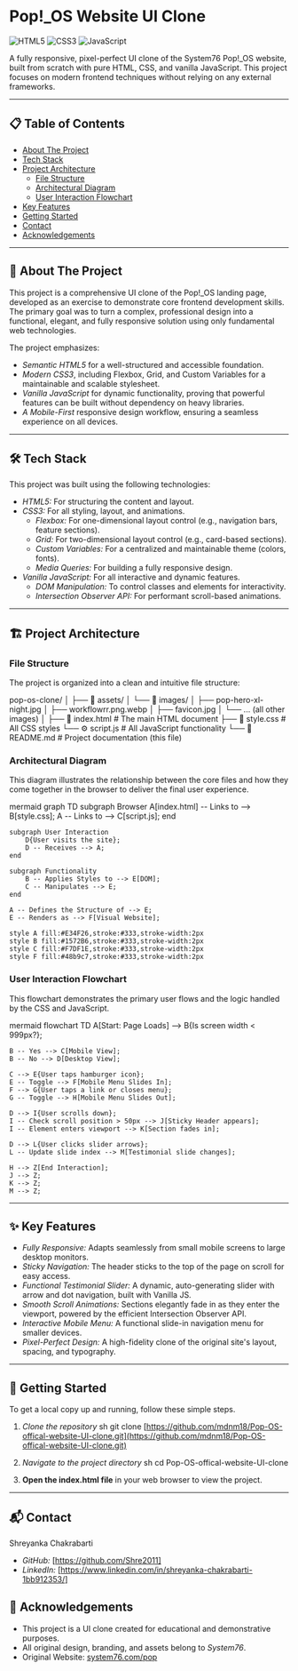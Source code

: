 # Pop!_OS Website UI Clone

![HTML5](https://img.shields.io/badge/HTML5-E34F26?style=for-the-badge&logo=html5&logoColor=white)
![CSS3](https://img.shields.io/badge/CSS3-1572B6?style=for-the-badge&logo=css3&logoColor=white)
![JavaScript](https://img.shields.io/badge/JavaScript-F7DF1E?style=for-the-badge&logo=javascript&logoColor=black)

A fully responsive, pixel-perfect UI clone of the System76 Pop!_OS website, built from scratch with pure HTML, CSS, and vanilla JavaScript. This project focuses on modern frontend techniques without relying on any external frameworks.

---

## 📋 Table of Contents

- [About The Project](#about-the-project)
- [Tech Stack](#tech-stack)
- [Project Architecture](#project-architecture)
  - [File Structure](#file-structure)
  - [Architectural Diagram](#architectural-diagram)
  - [User Interaction Flowchart](#user-interaction-flowchart)
- [Key Features](#key-features)
- [Getting Started](#getting-started)
- [Contact](#contact)
- [Acknowledgements](#acknowledgements)

---

## 🚀 About The Project

This project is a comprehensive UI clone of the Pop!_OS landing page, developed as an exercise to demonstrate core frontend development skills. The primary goal was to turn a complex, professional design into a functional, elegant, and fully responsive solution using only fundamental web technologies.

The project emphasizes:
* *Semantic HTML5* for a well-structured and accessible foundation.
* *Modern CSS3*, including Flexbox, Grid, and Custom Variables for a maintainable and scalable stylesheet.
* *Vanilla JavaScript* for dynamic functionality, proving that powerful features can be built without dependency on heavy libraries.
* *A Mobile-First* responsive design workflow, ensuring a seamless experience on all devices.

---

## 🛠 Tech Stack

This project was built using the following technologies:

* *HTML5:* For structuring the content and layout.
* *CSS3:* For all styling, layout, and animations.
    * *Flexbox:* For one-dimensional layout control (e.g., navigation bars, feature sections).
    * *Grid:* For two-dimensional layout control (e.g., card-based sections).
    * *Custom Variables:* For a centralized and maintainable theme (colors, fonts).
    * *Media Queries:* For building a fully responsive design.
* *Vanilla JavaScript:* For all interactive and dynamic features.
    * *DOM Manipulation:* To control classes and elements for interactivity.
    * *Intersection Observer API:* For performant scroll-based animations.

---

## 🏗 Project Architecture

### File Structure

The project is organized into a clean and intuitive file structure:


pop-os-clone/
│
├── 📂 assets/
│   └── 📂 images/
│       ├── pop-hero-xl-night.jpg
│       ├── workflowrr.png.webp
│       ├── favicon.jpg
│       └── ... (all other images)
│
├── 📜 index.html        # The main HTML document
├── 🎨 style.css         # All CSS styles
└── ⚙ script.js         # All JavaScript functionality
└── 📖 README.md         # Project documentation (this file)


### Architectural Diagram

This diagram illustrates the relationship between the core files and how they come together in the browser to deliver the final user experience.

mermaid
graph TD
    subgraph Browser
        A[index.html] -- Links to --> B[style.css];
        A -- Links to --> C[script.js];
    end

    subgraph User Interaction
        D{User visits the site};
        D -- Receives --> A;
    end
    
    subgraph Functionality
        B -- Applies Styles to --> E[DOM];
        C -- Manipulates --> E;
    end
    
    A -- Defines the Structure of --> E;
    E -- Renders as --> F[Visual Website];
    
    style A fill:#E34F26,stroke:#333,stroke-width:2px
    style B fill:#1572B6,stroke:#333,stroke-width:2px
    style C fill:#F7DF1E,stroke:#333,stroke-width:2px
    style F fill:#48b9c7,stroke:#333,stroke-width:2px


### User Interaction Flowchart

This flowchart demonstrates the primary user flows and the logic handled by the CSS and JavaScript.

mermaid
flowchart TD
    A[Start: Page Loads] --> B{Is screen width < 999px?};
    
    B -- Yes --> C[Mobile View];
    B -- No --> D[Desktop View];
    
    C --> E{User taps hamburger icon};
    E -- Toggle --> F[Mobile Menu Slides In];
    F --> G{User taps a link or closes menu};
    G -- Toggle --> H[Mobile Menu Slides Out];
    
    D --> I{User scrolls down};
    I -- Check scroll position > 50px --> J[Sticky Header appears];
    I -- Element enters viewport --> K[Section fades in];
    
    D --> L{User clicks slider arrows};
    L -- Update slide index --> M[Testimonial slide changes];
    
    H --> Z[End Interaction];
    J --> Z;
    K --> Z;
    M --> Z;


---

## ✨ Key Features

* *Fully Responsive:* Adapts seamlessly from small mobile screens to large desktop monitors.
* *Sticky Navigation:* The header sticks to the top of the page on scroll for easy access.
* *Functional Testimonial Slider:* A dynamic, auto-generating slider with arrow and dot navigation, built with Vanilla JS.
* *Smooth Scroll Animations:* Sections elegantly fade in as they enter the viewport, powered by the efficient Intersection Observer API.
* *Interactive Mobile Menu:* A functional slide-in navigation menu for smaller devices.
* *Pixel-Perfect Design:* A high-fidelity clone of the original site's layout, spacing, and typography.

---

## 🏁 Getting Started

To get a local copy up and running, follow these simple steps.

1.  *Clone the repository*
    sh
    git clone [https://github.com/mdnm18/Pop-OS-offical-website-UI-clone.git](https://github.com/mdnm18/Pop-OS-offical-website-UI-clone.git)
    
2.  *Navigate to the project directory*
    sh
    cd Pop-OS-offical-website-UI-clone
    
3.  **Open the index.html file** in your web browser to view the project.

---

## 📬 Contact

Shreyanka Chakrabarti

* *GitHub:* [https://github.com/Shre2011]
* *LinkedIn:* [https://www.linkedin.com/in/shreyanka-chakrabarti-1bb912353/]

## 🙏 Acknowledgements

* This project is a UI clone created for educational and demonstrative purposes.
* All original design, branding, and assets belong to *System76*.
* Original Website: [system76.com/pop](https://system76.com/pop)
